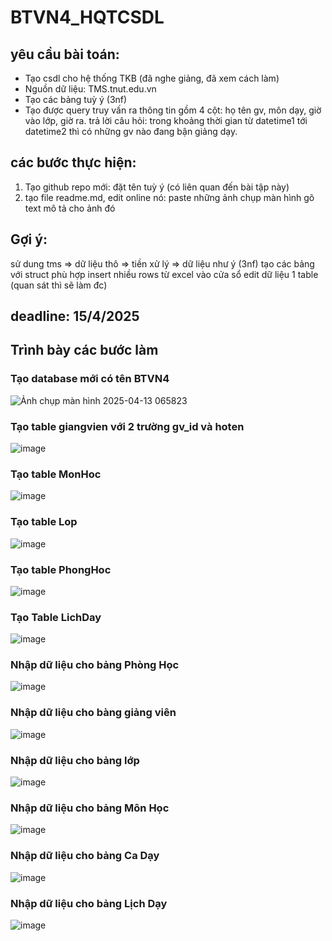 # BTVN4_HQTCSDL
## yêu cầu bài toán:
 - Tạo csdl cho hệ thống TKB (đã nghe giảng, đã xem cách làm)
 - Nguồn dữ liệu: TMS.tnut.edu.vn
 - Tạo các bảng tuỳ ý (3nf)
 - Tạo được query truy vấn ra thông tin gồm 4 cột: họ tên gv, môn dạy, giờ vào lớp, giờ ra.
   trả lời câu hỏi: trong khoảng thời gian từ datetime1 tới datetime2 thì có những gv nào đang bận giảng dạy.

## các bước thực hiện:
1. Tạo github repo mới: đặt tên tuỳ ý (có liên quan đến bài tập này)
2. tạo file readme.md, edit online nó:
   paste những ảnh chụp màn hình
   gõ text mô tả cho ảnh đó

## Gợi ý:
  sử dung tms => dữ liệu thô => tiền xử lý => dữ liệu như ý (3nf)
  tạo các bảng với struct phù hợp
  insert nhiều rows từ excel vào cửa sổ edit dữ liệu 1 table (quan sát thì sẽ làm đc)
  

## deadline: 15/4/2025

## Trình bày các bước làm
### Tạo database mới có tên BTVN4
![Ảnh chụp màn hình 2025-04-13 065823](https://github.com/user-attachments/assets/32588155-e447-4d22-aa54-1f45a4d34f16)
### Tạo table giangvien với 2 trường gv_id và hoten
![image](https://github.com/user-attachments/assets/9abd8843-69c7-47fa-a371-d77122a12cb7)
### Tạo table MonHoc
![image](https://github.com/user-attachments/assets/77d04c56-bace-4998-9394-ec64c9677f75)
### Tạo table Lop
![image](https://github.com/user-attachments/assets/6f92f8fd-a33f-4a52-aa5c-13dd3e2714df)
### Tạo table PhongHoc
![image](https://github.com/user-attachments/assets/4a5078fa-2d62-4668-8c03-5f5bb3bd1afd)
### Tạo Table LichDay
![image](https://github.com/user-attachments/assets/4610412e-ca54-45a0-aaa9-b707f885952e)
### Nhập dữ liệu cho bảng Phòng Học
![image](https://github.com/user-attachments/assets/a7130c58-0c8a-4edd-b292-5a737122217c)
### Nhập dữ liệu cho bàng giảng viên
![image](https://github.com/user-attachments/assets/b52fb86e-8f7c-4f25-94c6-9b627c054734)
### Nhập dữ liệu cho bảng lớp
![image](https://github.com/user-attachments/assets/e43bf80f-acb2-4a9d-bd0a-f48dc50c45b0)
### Nhập dữ liệu cho bảng Môn Học
![image](https://github.com/user-attachments/assets/d94be495-17b5-4b82-bfb6-77ccc5061cca)
### Nhập dữ liệu cho bảng Ca Dạy
![image](https://github.com/user-attachments/assets/adaa7cd9-026c-4afb-8f6b-6dad4d0e7f85)
### Nhập dữ liệu cho bảng Lịch Dạy
![image](https://github.com/user-attachments/assets/b73e2937-cbd4-4692-811e-85fc841cc0c0)










